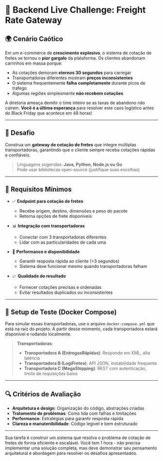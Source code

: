 # 🚚 Backend Live Challenge: Freight Rate Gateway

## 🌍 Cenário Caótico

Em um e-commerce de **crescimento explosivo**, o sistema de cotação de fretes se tornou o **pior gargalo** da plataforma. Os clientes abandonam carrinhos em massa porque:

- As cotações demoram **eternos 30 segundos** para carregar
- Transportadoras diferentes mostram **preços inconsistentes**
- O sistema frequentemente **falha completamente** durante picos de tráfego
- Algumas regiões simplesmente **não recebem cotações**

A diretoria ameaça demitir o time inteiro se as taxas de abandono não caírem. **Você é a última esperança** para resolver este caos logístico antes do Black Friday que acontece em 48 horas!

---

## 🧠 Desafio

Construa um **gateway de cotação de fretes** que integre múltiplas transportadoras, garantindo que o cliente sempre receba cotações rápidas e confiáveis.

> Linguagens sugeridas: **Java, Python, Node.js ou Go**  
> Pode usar bibliotecas open-source (justifique suas escolhas)

---

## 🎯 Requisitos Mínimos

- ✅ **Endpoint para cotação de fretes**
  - Recebe origem, destino, dimensões e peso do pacote
  - Retorna opções de frete disponíveis

- 📊 **Integração com transportadoras**
  - Conectar com 3 transportadoras diferentes
  - Lidar com as particularidades de cada uma

- 🚀 **Performance e disponibilidade**
  - Garantir resposta rápida ao cliente (<3 segundos)
  - Sistema deve funcionar mesmo quando transportadoras falham

- 📈 **Qualidade do resultado**
  - Fornecer cotações precisas e ordenadas
  - Evitar resultados duplicados ou inconsistentes

---

## 🧪 Setup de Teste (Docker Compose)
Para simular essas transportadoras, use o arquivo `docker-compose.yml` que está na raiz do projeto. A partir desse momento, cada transportadora estará disponível e rodando localmente.

> **Transportadoras**:
> - **Transportadora A (EntregasRápidas)**: Responde em XML, alta latência
> - **Transportadora B (LogiFretes)**: API JSON, instabilidade frequente 
> - **Transportadora C (MegaShipping)**: REST com autenticação, limite de requisições baixo

---

## 🔍 Critérios de Avaliação

- **Arquitetura e design**: Organização do código, abstrações criadas
- **Tratamento de problemas**: Como lida com falhas e limitações
- **Performance**: Estratégias para garantir resposta rápida
- **Clareza e manutenibilidade**: Código legível e bem estruturado

---

Sua tarefa é construir um sistema que resolva o problema de cotação de fretes de forma eficiente e escalável. Você tem 1 hora - não precisa implementar uma solução completa, mas deve demonstrar seu pensamento arquitetural e abordagem para resolver os desafios apresentados.